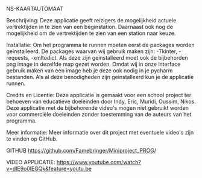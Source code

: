NS-KAARTAUTOMAAT

Beschrijving: 
Deze applicatie geeft reizigers de mogelijkheid actuele vertrektijden in te zien van een beginstation. Daarnaast ook nog de mogelijkheid om de vertrektijden te zien van een station naar keuze.

Installatie:
Om het programma te runnen moeten eerst de packages worden geinstalleerd. De packages waarvan wij gebruik maken zijn: 
-Tkinter, -requests, -xmltodict. Als deze zijn geinstalleerd moet ook de bijbehorden png image in dezelfde map gezet worden. Omdat wij in onze interface gebruik maken van een image heb je deze ook nodig in je pycharm bestanden. Als al deze benodigheden zijn geinstalleerd kun je de applicatie runnen.

Credits en Licentie: Deze applicatie is gemaakt voor een school project ter behoeven van educatieve doeleinden door Indy, Eric, Muridi, Oussim, Nikos.  Deze applicatie met de bijbehorende video's mogen niet gebruikt worden voor commerciële doeleinden zonder toestemming van de auteurs van het programma.

Meer informatie: Meer informatie over dit project met eventuele video's zijn te vinden op GitHub.

GITHUB https://github.com/Famebringer/Miniproject_PROG/

VIDEO APPLICATIE: https://www.youtube.com/watch?v=dlE9o0lEGQk&feature=youtu.be
